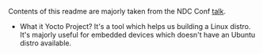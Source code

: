Contents of this readme are majorly taken from the NDC Conf [talk](https://youtu.be/8M8U1EgnUVw?feature=shared).

- What it Yocto Project?
  It's a tool which helps us building a Linux distro. It's majorly useful for embedded devices which doesn't have an Ubuntu distro available.
  
